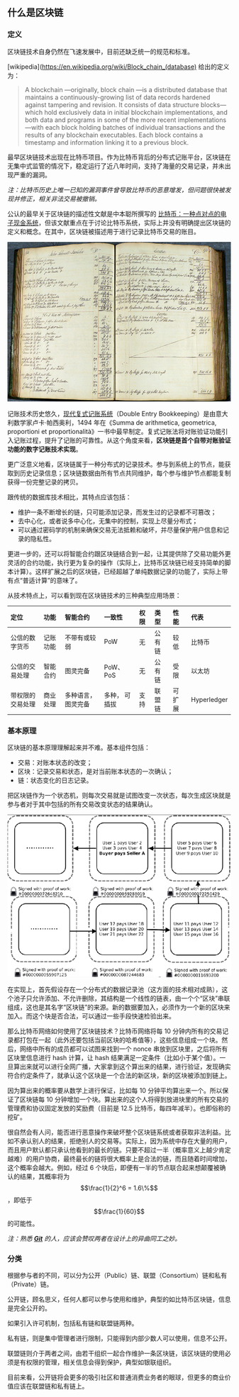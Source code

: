 ## 什么是区块链

### 定义

区块链技术自身仍然在飞速发展中，目前还缺乏统一的规范和标准。

[wikipedia](https://en.wikipedia.org/wiki/Block_chain_(database) 给出的定义为：

> A blockchain —originally, block chain —is a distributed database that maintains a continuously-growing list of data records hardened against tampering and revision. It consists of data structure blocks—which hold exclusively data in initial blockchain implementations, and both data and programs in some of the more recent implementations—with each block holding batches of individual transactions and the results of any blockchain executables. Each block contains a timestamp and information linking it to a previous block.

最早区块链技术出现在比特币项目。作为比特币背后的分布式记账平台，区块链在无集中式监管的情况下，稳定运行了近八年时间，支持了海量的交易记录，并未出现严重的漏洞。

_注：比特币历史上唯一已知的漏洞事件曾导致比特币的恶意增发，但问题很快被发现并修正，相关非法交易被撤销。_

公认的最早关于区块链的描述性文献是中本聪所撰写的 [比特币：一种点对点的电子现金系统](https://bitcoin.org/bitcoin.pdf)，但该文献重点在于讨论比特币系统，实际上并没有明确提出区块链的定义和概念。在其中，区块链被描述用于进行记录比特币交易的账目。

![古老的账本](_images/ledger.jpg)

记账技术历史悠久，[现代复式记账系统](https://zh.wikipedia.org/wiki/%E5%A4%8D%E5%BC%8F%E7%B0%BF%E8%AE%B0)（Double Entry Bookkeeping）是由意大利数学家卢卡·帕西奥利，1494 年在《Summa de arithmetica, geometrica, proportioni et proportionalità》一书中最早制定。复式记账法将对账验证功能引入记账过程，提升了记账的可靠性。从这个角度来看，**区块链是首个自带对账验证功能的数字记账技术实现**。

更广泛意义地看，区块链属于一种分布式的记录技术。参与到系统上的节点，能获取到历史记录信息；区块链数据由所有节点共同维护，每个参与维护节点都能复制获得一份完整记录的拷贝。

跟传统的数据库技术相比，其特点应该包括：

* 维护一条不断增长的链，只可能添加记录，而发生过的记录都不可篡改；
* 去中心化，或者说多中心化，无集中的控制，实现上尽量分布式；
* 可以通过密码学的机制来确保交易无法抵赖和破坏，并尽量保护用户信息和记录的隐私性。

更进一步的，还可以将智能合约跟区块链结合到一起，让其提供除了交易功能外更灵活的合约功能，执行更为复杂的操作（实际上，比特币区块链已经支持简单的脚本计算）。这样扩展之后的区块链，已经超越了单纯数据记录的功能了，实际上带有点“普适计算”的意味了。

从技术特点上，可以看到现在区块链技术的三种典型应用场景：

| 定位 | 功能 | 智能合约 | 一致性 | 权限 | 类型 | 性能 | 代表 |
| :--- | :--- | :--- | :--- | :--- | :--- | :--- | :--- |
| 公信的数字货币 | 记账功能 | 不带有或较弱 | PoW | 无 | 公有链 | 较低 | 比特币 |
| 公信的交易处理 | 智能合约 | 图灵完备 | PoW、PoS | 无 | 公有链 | 受限 | 以太坊 |
| 带权限的交易处理 | 商业处理 | 多种语言，图灵完备 | 多种，    可插拔 | 支持 | 联盟链 | 可扩展 | Hyperledger |

### 基本原理

区块链的基本原理理解起来并不难。基本组件包括：

* 交易：对账本状态的改变；
* 区块：记录交易和状态，是对当前账本状态的一次确认；
* 链：状态变化的日志记录。

把区块链作为一个状态机，则每次交易就是试图改变一次状态，每次生成区块就是参与者对于其中包括的所有交易改变状态的结果确认。

![区块链示例](_images/simpleBlockchain.png)

在实现上，首先假设存在一个分布式的数据记录池（这方面的技术相对成熟），这个池子只允许添加、不允许删除，其结构是一个线性的链表，由一个个“区块”串联组成，这也是其名字“区块链”的来源。新的数据要加入，必须作为一个新的区块来加入。而这个块是否合法，可以通过一些手段快速检验出来。

那么比特币网络如何使用了区块链技术？比特币网络将每 10 分钟内所有的交易记录都打包在一起（此外还要包括当前区块的哈希值等），这些信息组成一个块。然后，网络中所有的成员都可以试图来找到一个 nonce 串放到区块里，之后将所有区块里信息进行 hash 计算，让 hash 结果满足一定条件（比如小于某个值）。一旦算出来就可以进行全网广播，大家拿到这个算出来的结果，进行验证，发现确实符合约定条件了，就承认这个区块是一个合法的新区块，新的区块被添加到链上。

因为算出来的概率要从数学上进行保证，比如每 10 分钟平均算出来一个。所以保证了区块链每 10 分钟增加一个块。算出来的这个人将得到放进块里的所有交易的管理费和协议固定发放的奖励费（目前是 12.5 比特币，每四年减半）。也即俗称的挖矿。

很自然会有人问，能否进行恶意操作来破坏整个区块链系统或者获取非法利益。比如不承认别人的结果，拒绝别人的交易等。实际上，因为系统中存在大量的用户，而且用户默认都只承认他看到的最长的链。只要不超过一半（概率意义上越少肯定越难）的用户协商，最终最长的链将很大概率上是合法的链，而且随着时间增加，这个概率会越大。例如，经过 6 个块后，即便有一半的节点联合起来想颠覆被确认的结果，其概率将为 $$\frac{1}{2}^6 = 1.6\%$$，即低于 $$\frac{1}{60}$$ 的可能性。

*注：熟悉 **[Git](https://git-scm.com)** 的人，应该会赞叹两者在设计上的异曲同工之妙。*

### 分类

根据参与者的不同，可以分为公开（Public）链、联盟（Consortium）链和私有（Private）链。

公开链，顾名思义，任何人都可以参与使用和维护，典型的如比特币区块链，信息是完全公开的。

如果引入许可机制，包括私有链和联盟链两种。

私有链，则是集中管理者进行限制，只能得到内部少数人可以使用，信息不公开。

联盟链则介于两者之间，由若干组织一起合作维护一条区块链，该区块链的使用必须是有权限的管理，相关信息会得到保护，典型如银联组织。

目前来看，公开链将会更多的吸引社区和普通消费业务者的眼球，但更多的商业价值应该在联盟链和私有链上。

